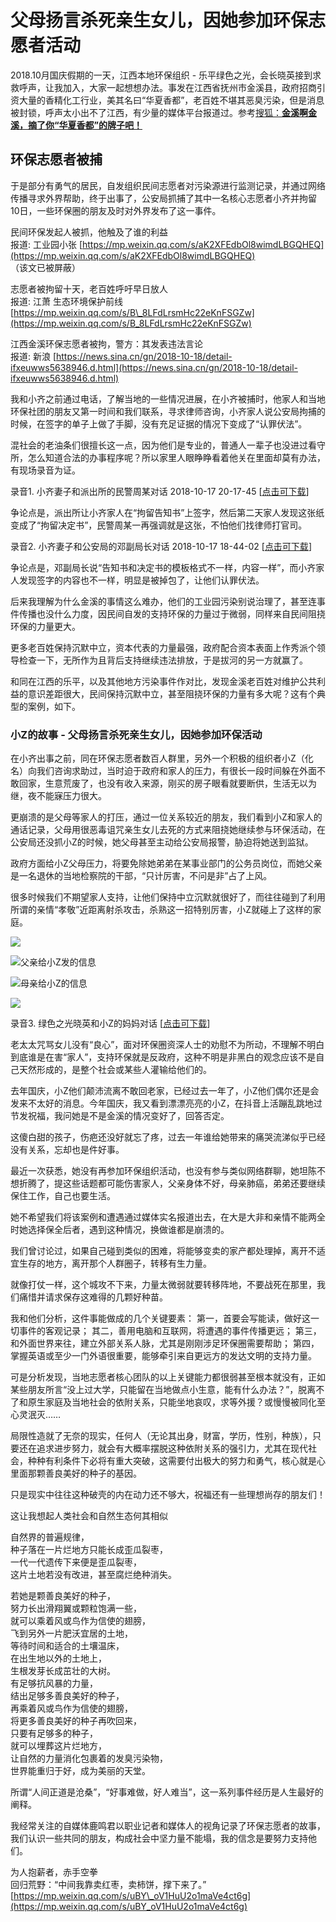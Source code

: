 # 父母扬言杀死亲生女儿，因她参加环保志愿者活动

2018.10月国庆假期的一天，江西本地环保组织 - 乐平绿色之光，会长晓英接到求救呼声，让我加入，大家一起想想办法。事发在江西省抚州市金溪县，政府招商引资大量的香精化工行业，美其名曰“华夏香都”，老百姓不堪其恶臭污染，但是消息被封锁，呼声太小出不了江西，有少量的媒体平台报道过。参考[搜狐：**金溪啊金溪，摘了你“华夏香都”的牌子吧！**](http://www.sohu.com/a/252632291_751542)

## 环保志愿者被捕

于是部分有勇气的居民，自发组织民间志愿者对污染源进行监测记录，并通过网络传播寻求外界帮助，终于出事了，公安局抓捕了其中一名核心志愿者小齐并拘留10日，一些环保圈的朋友及时对外界发布了这一事件。

民间环保发起人被抓，他触及了谁的利益  
报道: 工业园小张 [https://mp.weixin.qq.com/s/aK2XFEdbOl8wimdLBGQHEQ](https://mp.weixin.qq.com/s/aK2XFEdbOl8wimdLBGQHEQ) （该文已被屏蔽）

志愿者被拘留十天，老百姓呼吁早日放人  
报道: 江萧 生态环境保护前线 [https://mp.weixin.qq.com/s/B\_8LFdLrsmHc22eKnFSGZw](https://mp.weixin.qq.com/s/B_8LFdLrsmHc22eKnFSGZw)

江西金溪环保志愿者被拘，警方：其发表违法言论  
报道: 新浪 [https://news.sina.cn/gn/2018-10-18/detail-ifxeuwws5638946.d.html](https://news.sina.cn/gn/2018-10-18/detail-ifxeuwws5638946.d.html)

我和小齐之前通过电话，了解当地的一些情况进展，在小齐被捕时，他家人和当地环保社团的朋友又第一时间和我们联系，寻求律师咨询，小齐家人说公安局拘捕的时候，在签字的单子上做了手脚，没有充足证据的情况下变成了“认罪伏法”。

混社会的老油条们很擅长这一点，因为他们是专业的，普通人一辈子也没进过看守所，怎么知道合法的办事程序呢？所以家里人眼睁睁看着他关在里面却莫有办法，有现场录音为证。

录音1. 小齐妻子和派出所的民警周某对话 2018-10-17 20-17-45 \[[点击可下载](https://quip.com/-/blob/JdNAAA14vIM/yByOBVchI8PIoBNyiuGPzg?name=1.amr)\]

争论点是，派出所让小齐家人在“拘留告知书”上签字，然后第二天家人发现这张纸变成了“拘留决定书”，民警周某一再强调就是这张，不怕他们找律师打官司。

录音2. 小齐妻子和公安局的邓副局长对话 2018-10-17 18-44-02 \[[点击可下载](https://github.com/li-in/blog/raw/gh-pages/blogarch/jinxi/2.amr)\]

争论点是，邓副局长说“告知书和决定书的模板格式不一样，内容一样”，而小齐家人发现签字的内容也不一样，明显是被掉包了，让他们认罪伏法。

后来我理解为什么金溪的事情这么难办，他们的工业园污染别说治理了，甚至连事件传播也没什么力度，因民间自发的支持环保的力量过于微弱，同样来自民间阻挠环保的力量更大。

更多老百姓保持沉默中立，资本代表的力量最强，政府配合资本表面上作秀派个领导检查一下，无所作为且背后支持继续违法排放，于是拔河的另一方就赢了。

和同在江西的乐平，以及其他地方污染事件作对比，发现金溪老百姓对维护公共利益的意识差距很大，民间保持沉默中立，甚至阻挠环保的力量有多大呢？这有个典型的案例，如下。

### 小Z的故事 - 父母扬言杀死亲生女儿，因她参加环保活动

在小齐出事之前，同在环保志愿者数百人群里，另外一个积极的组织者小Z（化名）向我们咨询求助过，当时迫于政府和家人的压力，有很长一段时间躲在外面不敢回家，生意荒废了，也没有收入来源，刚买的房子眼看就要断供，生活无以为继，夜不能寐压力很大。

更崩溃的是父母等家人的打压，通过一位关系较近的朋友，我们看到小Z和家人的通话记录，父母用很恶毒诅咒亲生女儿去死的方式来阻挠她继续参与环保活动，在公安局还没抓小Z的时候，她父母甚至主动给公安局报警，胁迫将她送到监狱。

政府方面给小Z父母压力，将要免除她弟弟在某事业部门的公务员岗位，而她父亲是一名退休的当地检察院的干部，“只计厉害，不问是非”占了上风。

很多时候我们不期望家人支持，让他们保持中立沉默就很好了，而往往碰到了利用所谓的亲情“孝敬”近距离射杀攻击，杀熟这一招特别厉害，小Z就碰上了这样的家庭。

![](../.gitbook/assets/jinxi2.jpg)

![&#x7236;&#x4EB2;&#x7ED9;&#x5C0F;Z&#x53D1;&#x7684;&#x4FE1;&#x606F;](../.gitbook/assets/jinxi1.jpg)

![&#x6BCD;&#x4EB2;&#x7ED9;&#x5C0F;Z&#x7684;&#x4FE1;&#x606F;](../.gitbook/assets/jinxi3.jpg)

![](../.gitbook/assets/jinxi4.jpg)

录音3. 绿色之光晓英和小Z的妈妈对话 \[[点击可下载](https://github.com/li-in/blog/raw/gh-pages/blogarch/jinxi/3.amr)\]

老太太咒骂女儿没有“良心”，面对环保圈资深人士的劝慰不为所动，不理解不明白到底谁是在害“家人”，支持环保就是反政府，这种不明是非黑白的观念应该不是自己天然形成的，是整个社会或某些人灌输给他们的。

去年国庆，小Z他们颠沛流离不敢回老家，已经过去一年了，小Z他们偶尔还是会发来不太好的消息。今年国庆，我又看到漂漂亮亮的小Z，在抖音上活蹦乱跳地过节发祝福，我问她是不是金溪的情况变好了，回答否定。

这傻白甜的孩子，伤疤还没好就忘了疼，过去一年谁给她带来的痛哭流涕似乎已经没有关系，忘却也是件好事。

最近一次获悉，她没有再参加环保组织活动，也没有参与类似网络群聊，她坦陈不想折腾了，提这些话题都可能伤害家人，父亲身体不好，母亲肺癌，弟弟还要继续保住工作，自己也要生活。

她不希望我们将该案例和遭遇通过媒体实名报道出去，在大是大非和亲情不能两全时她选择保全后者，遇到这种情况，换做谁都是崩溃的。

我们曾讨论过，如果自己碰到类似的困难，将能够变卖的家产都处理掉，离开不适宜生存的地方，离开那个人群圈子，转移有生力量。

就像打仗一样，这个城攻不下来，力量太微弱就要转移阵地，不要战死在那里，我们痛惜并请求保存这难得的几颗好种苗。

我和他们分析，这件事能做成的几个关键要素： 第一，首要会写能读，做好这一切事件的客观记录； 其二，善用电脑和互联网，将遭遇的事件传播更远； 第三，和外面世界来往，建立外部关系人脉，尤其是刚刚涉足环保圈需要帮助； 第四，掌握英语或至少一门外语很重要，能够牵引来自更远方的发达文明的支持力量。

可是分析发现，当地志愿者核心团队的以上关键能力都很弱甚至根本就没有，正如某些朋友所言“没上过大学，只能留在当地做点小生意，能有什么办法？”，脱离不了和原生家庭及当地社会的依附关系，只能坐地哀叹，求等外援？或慢慢被同化至心灵泯灭……

局限性造就了无奈的现实，任何人（无论其出身，财富，学历，性别，种族），只要还在追求进步努力，就会有大概率摆脱这种依附关系的强引力，尤其在现代社会，种种有利条件下必将有重大突破，这需要付出极大的努力和勇气，核心就是心里面那颗善良美好的种子的基因。

只是现实中往往这种破壳的内在动力还不够大，祝福还有一些理想尚存的朋友们！

这让我想起人类社会和自然生态何其相似

自然界的普遍规律，  
种子落在一片烂地方只能长成歪瓜裂枣，  
一代一代遗传下来便是歪瓜裂枣，  
这片土地若没有改进，甚至腐烂绝种消失。

若她是颗善良美好的种子，  
努力长出滑翔翼或颗粒饱满一些，  
就可以乘着风或鸟作为信使的翅膀，  
飞到另外一片肥沃宜居的土地，  
等待时间和适合的土壤温床，  
在出生地以外的土地上，  
生根发芽长成茁壮的大树。  
有足够抗风暴的力量，  
结出足够多善良美好的种子，  
再乘着风或鸟作为信使的翅膀，  
将更多善良美好的种子再吹回来，  
只要有足够多的种子，  
就可以埋葬这片烂地方，  
让自然的力量消化包裹着的发臭污染物，  
世界能重归于好，成为美丽的天堂。

所谓“人间正道是沧桑”，“好事难做，好人难当”，这一系列事件经历是人生最好的阐释。

我经常关注的自媒体鹿鸣君以职业记者和媒体人的视角记录了环保志愿者的故事，我们认识一些共同的朋友，构成社会中坚力量不能塌，我的信念是要努力支持他们。

为人抱薪者，赤手空拳  
回归荒野：“中间我靠卖红枣，卖柿饼，撑下来了。” [https://mp.weixin.qq.com/s/uBY\_oV1HuU2o1maVe4ct6g](https://mp.weixin.qq.com/s/uBY_oV1HuU2o1maVe4ct6g)

